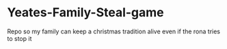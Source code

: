 # Yeates-Family-Steal-game
Repo so my family can keep a christmas tradition alive even if the rona tries to stop it
